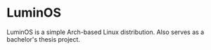 # LuminOS

LuminOS is a simple Arch-based Linux distribution. Also serves as a bachelor's thesis project.
